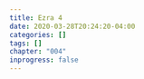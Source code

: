 ```yaml
---
title: Ezra 4
date: 2020-03-28T20:24:20-04:00
categories: []
tags: []
chapter: "004"
inprogress: false
---
```


